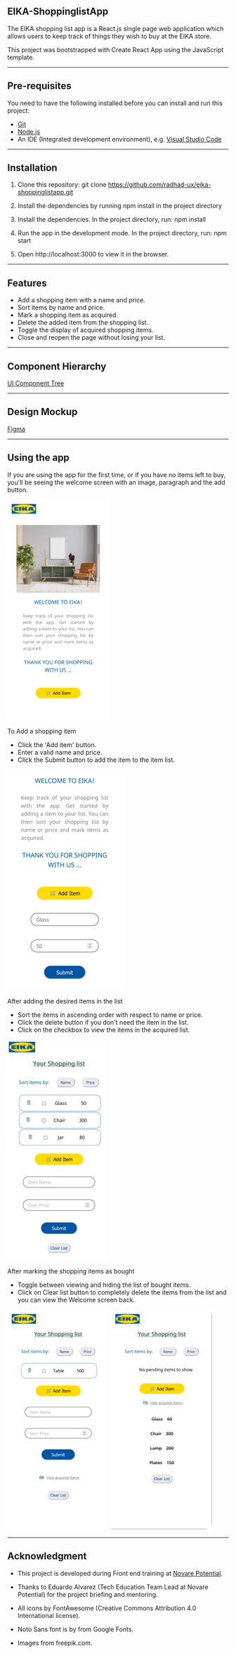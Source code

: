 ## **EIKA-ShoppinglistApp**

The EIKA shopping list app is a React.js single page web application which allows users to keep track of things they wish to buy at the EIKA store.

This project was bootstrapped with Create React App using the JavaScript template.

---

## Pre-requisites

You need to have the following installed before you can install and run this project:

- [Git](https://git-scm.com/book/en/v2/Getting-Started-Installing-Git)
- [Node.js](https://nodejs.org/en/download/)
- An IDE (Integrated development environment), e.g. [Visual Studio Code](https://code.visualstudio.com/download)

---

## Installation

1. Clone this repository: git clone https://github.com/radhad-ux/eika-shoppinglistapp.git

2. Install the dependencies by running npm install in the project directory
3. Install the dependencies. In the project directory, run: npm install

4. Run the app in the development mode. In the project directory, run: npm start

5. Open http://localhost:3000 to view it in the browser.

---

## Features

- Add a shopping item with a name and price.
- Sort items by name and price.
- Mark a shopping item as acquired.
- Delete the added item from the shopping list.
- Toggle the display of acquired shopping items.
- Close and reopen the page without losing your list.

---

## Component Hierarchy

[UI Component Tree](https://whimsical.com/eika-shoppinglistapp-CLTiEv7HrSGBBQo3G86mFr)

---

## Design Mockup

[Figma](https://www.figma.com/file/Bz6kGmXNJaqTWHduZm5BAJ/Eika-ShoppingListApp?node-id=0%3A1)

---

## Using the app

If you are using the app for the first time, or if you have no items left to buy, you'll be seeing the welcome screen with an image, paragraph and the add button.

![eika01.png](src/img/screenshot01.png)

To Add a shopping item

- Click the 'Add item' button.
- Enter a valid name and price.
- Click the Submit button to add the item to the item list.

![eika02.png](src/img/eika02.png)

After adding the desired items in the list

- Sort the items in ascending order with respect to name or price.
- Click the delete button if you don't need the item in the list.
- Click on the checkbox to view the items in the acquired list.

![eika03.png](src/img/eika03.png)

After marking the shopping items as bought

- Toggle between viewing and hiding the list of bought items.
- Click on Clear list button to completely delete the items from the list and you can view the Welcome screen back.

![eika04.png](src/img/eika04.png)
![eika05.png](src/img/eika05.png)

---

## Acknowledgment

- This project is developed during Front end training at [Novare Potential](https://www.novarepotential.com/).

- Thanks to Eduardo Alvarez (Tech Education Team Lead at Novare Potential) for the project briefing and mentoring.

- All icons by FontAwesome (Creative Commons Attribution 4.0 International license).
- Noto Sans font is by from Google Fonts.
- Images from freepik.com.
